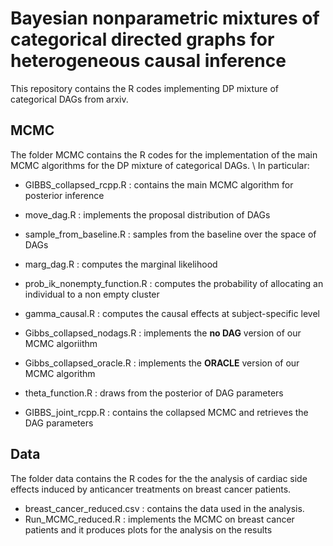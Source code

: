 # Bayesian nonparametric mixtures of categorical directed graphs for heterogeneous causal inference

This repository contains the R codes implementing DP mixture of categorical DAGs from arxiv.

## MCMC
The folder MCMC contains the R codes for the implementation of the main MCMC algorithms for the DP mixture of categorical DAGs.  \\
In particular: 
  * GIBBS_collapsed_rcpp.R       : contains the main MCMC algorithm for posterior inference
  * move_dag.R                   : implements the proposal distribution of DAGs
  * sample_from_baseline.R       : samples from the baseline over the space of DAGs
  * marg_dag.R                   : computes the marginal likelihood
  * prob_ik_nonempty_function.R  : computes the probability of allocating an individual to a non empty cluster
  * gamma_causal.R               : computes the causal effects at subject-specific level

  * Gibbs_collapsed_nodags.R     : implements the **no DAG** version of our MCMC algoriithm  
  * Gibbs_collapsed_oracle.R     : implements the **ORACLE** version of our MCMC algorithm 
  * theta_function.R             : draws from the posterior of DAG parameters
  * GIBBS_joint_rcpp.R           : contains the collapsed MCMC and retrieves the DAG parameters 
  
## Data
The folder data contains the R codes for the the analysis of cardiac side effects induced by anticancer treatments on breast cancer patients. 

 * breast_cancer_reduced.csv    : contains the data used in the analysis. 
 * Run_MCMC_reduced.R           : implements the MCMC on breast cancer patients and it produces plots for the analysis on the results
